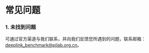 # 常见问题
<!-- 
*以下为问题的类别样例，可根据实际情况设计问题。*

### 1. xxxxxx 脚本使用问题

解答 xxxxxx

### 2. xxxxxx 厂商所反馈过的数值上的问题

解答 xxxxxx

### 3. xxxxxx 厂商所反馈过的问题

解答 xxxxxx -->

### 1. 未找到问题

可通过官方渠道与我们联系，并向我们反馈您所遇到的问题，联系邮箱：deeplink_benchmark@pjlab.org.cn。